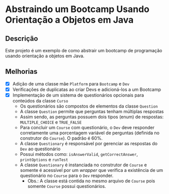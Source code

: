 # Abstraindo um Bootcamp Usando Orientação a Objetos em Java

## Descrição

Este projeto é um exemplo de como abstrair um bootcamp de programação usando orientação a objetos em Java.

## Melhorias

- [x] Adição de uma classe mãe `Platform` para `Bootcamp` e `Dev`
- [x] Verificações de duplicatas ao criar Devs e adicioná-los a um Bootcamp
- [x] Implementação de um sistema de questionários opcionais para conteúdos da classe `Curso`
  - Os questionários são compostos de elementos da classe `Question`
  - A classe `Question` permite que perguntas tenham múltiplas respostas
  - Assim sendo, as perguntas possuem dois tipos (enum) de respostas: `MULTIPLE_CHOICE` e `TRUE_FALSE`
  - Para concluir um `Course` com questionário, o `Dev` deve responder corretamente uma porcentagem variável de
    perguntas (definida no construtor do `Course`). O padrão é 60%.
  - A classe `Questionary` é responsável por gerenciar as respostas do `Dev` ao questionário
  - Possui métodos como: `isAnswerValid`, `getCorrectAnswer`, `printOptions` e `runTest`
  - A classe `Questionary` é instanciada no construtor de `Course` e somente é acessível por um _wrapper_ que verifica a
    existência de um questionário no `Course` para o `Dev` responder.
    - Obs.: A classe está contida no mesmo arquivo de `Course` pois somente `Course` possui questionários.